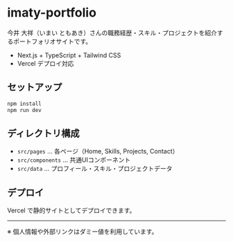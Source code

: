 # imaty-portfolio

今井 大祥（いまい ともあき）さんの職務経歴・スキル・プロジェクトを紹介するポートフォリオサイトです。

- Next.js + TypeScript + Tailwind CSS
- Vercel デプロイ対応

## セットアップ

```bash
npm install
npm run dev
```

## ディレクトリ構成
- `src/pages` ... 各ページ（Home, Skills, Projects, Contact）
- `src/components` ... 共通UIコンポーネント
- `src/data` ... プロフィール・スキル・プロジェクトデータ

## デプロイ
Vercel で静的サイトとしてデプロイできます。

---

※ 個人情報や外部リンクはダミー値を利用しています。
